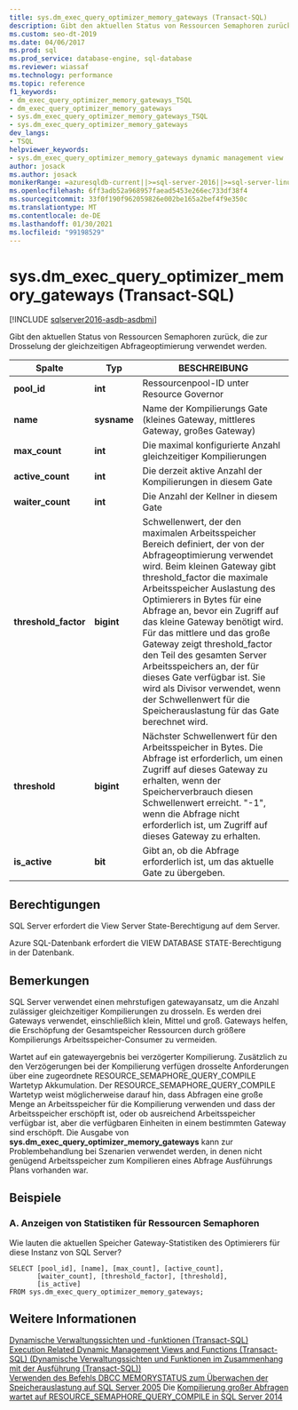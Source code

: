 ```yaml
---
title: sys.dm_exec_query_optimizer_memory_gateways (Transact-SQL)
description: Gibt den aktuellen Status von Ressourcen Semaphoren zurück, die zum Einschränken der gleichzeitigen Abfrageoptimierung verwendet werden.
ms.custom: seo-dt-2019
ms.date: 04/06/2017
ms.prod: sql
ms.prod_service: database-engine, sql-database
ms.reviewer: wiassaf
ms.technology: performance
ms.topic: reference
f1_keywords:
- dm_exec_query_optimizer_memory_gateways_TSQL
- dm_exec_query_optimizer_memory_gateways
- sys.dm_exec_query_optimizer_memory_gateways_TSQL
- sys.dm_exec_query_optimizer_memory_gateways
dev_langs:
- TSQL
helpviewer_keywords:
- sys.dm_exec_query_optimizer_memory_gateways dynamic management view
author: josack
ms.author: josack
monikerRange: =azuresqldb-current||>=sql-server-2016||>=sql-server-linux-2017||=azuresqldb-mi-current
ms.openlocfilehash: 6ff3adb52a968957faead5453e266ec733df38f4
ms.sourcegitcommit: 33f0f190f962059826e002be165a2bef4f9e350c
ms.translationtype: MT
ms.contentlocale: de-DE
ms.lasthandoff: 01/30/2021
ms.locfileid: "99198529"
---
```

# <a name="sysdm_exec_query_optimizer_memory_gateways-transact-sql"></a>sys.dm_exec_query_optimizer_memory_gateways (Transact-SQL)

[!INCLUDE [sqlserver2016-asdb-asdbmi](../../includes/applies-to-version/sqlserver2016-asdb-asdbmi.md)]

Gibt den aktuellen Status von Ressourcen Semaphoren zurück, die zur Drosselung der gleichzeitigen Abfrageoptimierung verwendet werden.

|Spalte|Typ|BESCHREIBUNG|  
|----------|---------------|-----------------|  
|**pool_id**|**int**|Ressourcenpool-ID unter Resource Governor|  
|**name**|**sysname**|Name der Kompilierungs Gate (kleines Gateway, mittleres Gateway, großes Gateway)|
|**max_count**|**int**|Die maximal konfigurierte Anzahl gleichzeitiger Kompilierungen|
|**active_count**|**int**|Die derzeit aktive Anzahl der Kompilierungen in diesem Gate|
|**waiter_count**|**int**|Die Anzahl der Kellner in diesem Gate|
|**threshold_factor**|**bigint**|Schwellenwert, der den maximalen Arbeitsspeicher Bereich definiert, der von der Abfrageoptimierung verwendet wird.  Beim kleinen Gateway gibt threshold_factor die maximale Arbeitsspeicher Auslastung des Optimierers in Bytes für eine Abfrage an, bevor ein Zugriff auf das kleine Gateway benötigt wird.  Für das mittlere und das große Gateway zeigt threshold_factor den Teil des gesamten Server Arbeitsspeichers an, der für dieses Gate verfügbar ist. Sie wird als Divisor verwendet, wenn der Schwellenwert für die Speicherauslastung für das Gate berechnet wird.|
|**threshold**|**bigint**|Nächster Schwellenwert für den Arbeitsspeicher in Bytes.  Die Abfrage ist erforderlich, um einen Zugriff auf dieses Gateway zu erhalten, wenn der Speicherverbrauch diesen Schwellenwert erreicht.  "-1", wenn die Abfrage nicht erforderlich ist, um Zugriff auf dieses Gateway zu erhalten.|
|**is_active**|**bit**|Gibt an, ob die Abfrage erforderlich ist, um das aktuelle Gate zu übergeben.|


## <a name="permissions"></a>Berechtigungen  
SQL Server erfordert die View Server State-Berechtigung auf dem Server.

Azure SQL-Datenbank erfordert die VIEW DATABASE STATE-Berechtigung in der Datenbank.


## <a name="remarks"></a>Bemerkungen  
SQL Server verwendet einen mehrstufigen gatewayansatz, um die Anzahl zulässiger gleichzeitiger Kompilierungen zu drosseln.  Es werden drei Gateways verwendet, einschließlich klein, Mittel und groß. Gateways helfen, die Erschöpfung der Gesamtspeicher Ressourcen durch größere Kompilierungs Arbeitsspeicher-Consumer zu vermeiden.

Wartet auf ein gatewayergebnis bei verzögerter Kompilierung. Zusätzlich zu den Verzögerungen bei der Kompilierung verfügen drosselte Anforderungen über eine zugeordnete RESOURCE_SEMAPHORE_QUERY_COMPILE Wartetyp Akkumulation. Der RESOURCE_SEMAPHORE_QUERY_COMPILE Wartetyp weist möglicherweise darauf hin, dass Abfragen eine große Menge an Arbeitsspeicher für die Kompilierung verwenden und dass der Arbeitsspeicher erschöpft ist, oder ob ausreichend Arbeitsspeicher verfügbar ist, aber die verfügbaren Einheiten in einem bestimmten Gateway sind erschöpft. Die Ausgabe von **sys.dm_exec_query_optimizer_memory_gateways** kann zur Problembehandlung bei Szenarien verwendet werden, in denen nicht genügend Arbeitsspeicher zum Kompilieren eines Abfrage Ausführungs Plans vorhanden war.  

## <a name="examples"></a>Beispiele  

### <a name="a-viewing-statistics-on-resource-semaphores"></a>A. Anzeigen von Statistiken für Ressourcen Semaphoren  
Wie lauten die aktuellen Speicher Gateway-Statistiken des Optimierers für diese Instanz von SQL Server?

```  
SELECT [pool_id], [name], [max_count], [active_count],
       [waiter_count], [threshold_factor], [threshold],
       [is_active]
FROM sys.dm_exec_query_optimizer_memory_gateways;   

```  

## <a name="see-also"></a>Weitere Informationen  
 [Dynamische Verwaltungssichten und -funktionen &#40;Transact-SQL&#41;](./system-dynamic-management-views.md)   
 [Execution Related Dynamic Management Views and Functions &#40;Transact-SQL&#41; (Dynamische Verwaltungssichten und Funktionen im Zusammenhang mit der Ausführung (Transact-SQL))](./execution-related-dynamic-management-views-and-functions-transact-sql.md)  
[Verwenden des Befehls DBCC MEMORYSTATUS zum Überwachen der Speicherauslastung auf SQL Server 2005](https://support.microsoft.com/help/907877/how-to-use-the-dbcc-memorystatus-command-to-monitor-memory-usage-on-sql-server-2005) 
 Die [Kompilierung großer Abfragen wartet auf RESOURCE_SEMAPHORE_QUERY_COMPILE in SQL Server 2014](https://support.microsoft.com/help/3024815/large-query-compilation-waits-on-resource-semaphore-query-compile-in-sql-server-2014)
